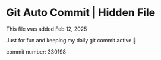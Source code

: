 # Git Auto Commit | Hidden File

This file was added Feb 12, 2025

Just for fun and keeping my daily git commit active 🤪

commit number: 330198
